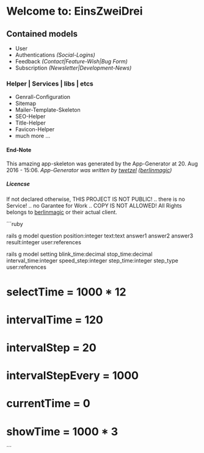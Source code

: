 # Welcome to: EinsZweiDrei





## Contained models

- User
- Authentications *(Social-Logins)*
- Feedback *(Contact|Feature-Wish|Bug Form)*
- Subscription *(Newsletter|Development-News)*


### Helper | Services | libs | etcs

- Genrall-Configuration
- Sitemap
- Mailer-Template-Skeleton
- SEO-Helper
- Title-Helper
- Favicon-Helper
- much more ...




#### End-Note
This amazing app-skeleton was generated by the App-Generator at 20. Aug 2016 - 15:06.
*App-Generator was written by [twetzel](https://github.com/twetzel) ([berlinmagic](https://github.com/berlinmagic))*


##### Licencse
If not declared otherwise, THIS PROJECT IS NOT PUBLIC! .. there is no Service! .. no Garantee for Work .. COPY IS NOT ALLOWED!
All Rights belongs to [berlinmagic](https://github.com/berlinmagic) or their actual client.


´´´ruby

rails g model question position:integer text:text answer1 answer2 answer3 result:integer user:references

rails g model setting blink_time:decimal stop_time:decimal interval_time:integer speed_step:integer step_time:integer step_type user:references


# selectTime        = 1000 * 12
# intervalTime      = 120
# intervalStep      = 20
# intervalStepEvery = 1000
# currentTime       = 0
# showTime          = 1000 * 3

´´´